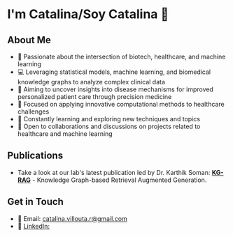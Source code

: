 # I'm Catalina/Soy Catalina 👋

## About Me
- 🧬 Passionate about the intersection of biotech, healthcare, and machine learning
- 💻 Leveraging statistical models, machine learning, and biomedical knowledge graphs to analyze complex clinical data
- 🔬 Aiming to uncover insights into disease mechanisms for improved personalized patient care through precision medicine
- 🏥 Focused on applying innovative computational methods to healthcare challenges
- 🌱 Constantly learning and exploring new techniques and topics
- 🤝 Open to collaborations and discussions on projects related to healthcare and machine learning

## Publications
- Take a look at our lab's latest publication led by Dr. Karthik Soman: **[KG-RAG](https://github.com/BaranziniLab/KG_RAG)** - Knowledge Graph-based Retrieval Augmented Generation.

## Get in Touch

- 📧 Email: catalina.villouta.r@gmail.com
- 💼 [LinkedIn:](https://www.linkedin.com/in/catalina-villouta/)
